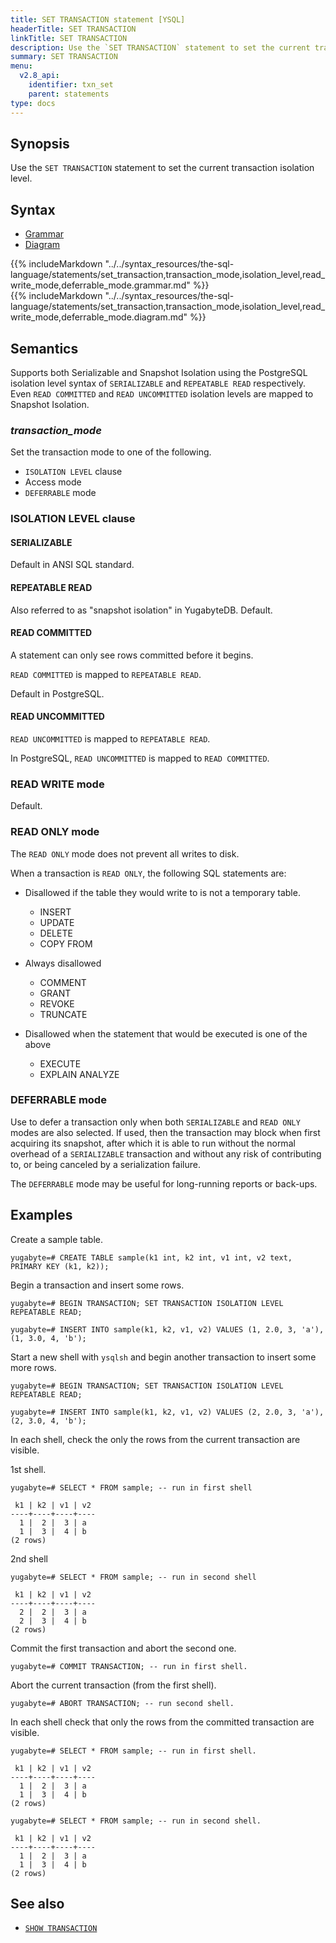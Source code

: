 ```yaml
---
title: SET TRANSACTION statement [YSQL]
headerTitle: SET TRANSACTION
linkTitle: SET TRANSACTION
description: Use the `SET TRANSACTION` statement to set the current transaction isolation level.
summary: SET TRANSACTION
menu:
  v2.8_api:
    identifier: txn_set
    parent: statements
type: docs
---
```


## Synopsis

Use the `SET TRANSACTION` statement to set the current transaction isolation level.

## Syntax

<ul class="nav nav-tabs nav-tabs-yb">
  <li >
    <a href="#grammar" class="nav-link active" id="grammar-tab" data-toggle="tab" role="tab" aria-controls="grammar" aria-selected="true">
      <i class="fa-solid fa-file-lines" aria-hidden="true"></i>
      Grammar
    </a>
  </li>
  <li>
    <a href="#diagram" class="nav-link" id="diagram-tab" data-toggle="tab" role="tab" aria-controls="diagram" aria-selected="false">
      <i class="fa-solid fa-diagram-project" aria-hidden="true"></i>
      Diagram
    </a>
  </li>
</ul>

<div class="tab-content">
  <div id="grammar" class="tab-pane fade show active" role="tabpanel" aria-labelledby="grammar-tab">
  {{% includeMarkdown "../../syntax_resources/the-sql-language/statements/set_transaction,transaction_mode,isolation_level,read_write_mode,deferrable_mode.grammar.md" %}}
  </div>
  <div id="diagram" class="tab-pane fade" role="tabpanel" aria-labelledby="diagram-tab">
  {{% includeMarkdown "../../syntax_resources/the-sql-language/statements/set_transaction,transaction_mode,isolation_level,read_write_mode,deferrable_mode.diagram.md" %}}
  </div>
</div>

## Semantics

Supports both Serializable and Snapshot Isolation using the PostgreSQL isolation level syntax of `SERIALIZABLE` and `REPEATABLE READ` respectively. Even `READ COMMITTED` and `READ UNCOMMITTED` isolation levels are mapped to Snapshot Isolation.

### *transaction_mode*

Set the transaction mode to one of the following.

- `ISOLATION LEVEL` clause
- Access mode
- `DEFERRABLE` mode

### ISOLATION LEVEL clause

#### SERIALIZABLE

Default in ANSI SQL standard.

#### REPEATABLE READ

Also referred to as "snapshot isolation" in YugabyteDB.
Default.

#### READ COMMITTED

A statement can only see rows committed before it begins.

`READ COMMITTED` is mapped to `REPEATABLE READ`.

Default in PostgreSQL.

#### READ UNCOMMITTED

`READ UNCOMMITTED` is mapped to `REPEATABLE READ`.

In PostgreSQL, `READ UNCOMMITTED` is mapped to `READ COMMITTED`.

### READ WRITE mode

Default.

### READ ONLY mode

The `READ ONLY` mode does not prevent all writes to disk.

When a transaction is `READ ONLY`, the following SQL statements are:

- Disallowed if the table they would write to is not a temporary table.
  - INSERT
  - UPDATE
  - DELETE
  - COPY FROM

- Always disallowed
  - COMMENT
  - GRANT
  - REVOKE
  - TRUNCATE

- Disallowed when the statement that would be executed is one of the above
  - EXECUTE
  - EXPLAIN ANALYZE

### DEFERRABLE mode

Use to defer a transaction only when both `SERIALIZABLE` and `READ ONLY` modes are also selected. If used, then the transaction may block when first acquiring its snapshot, after which it is able to run without the normal overhead of a `SERIALIZABLE` transaction and without any risk of contributing to, or being canceled by a serialization failure.

The `DEFERRABLE` mode may be useful for long-running reports or back-ups.

## Examples

Create a sample table.

```plpgsql
yugabyte=# CREATE TABLE sample(k1 int, k2 int, v1 int, v2 text, PRIMARY KEY (k1, k2));
```

Begin a transaction and insert some rows.

```plpgsql
yugabyte=# BEGIN TRANSACTION; SET TRANSACTION ISOLATION LEVEL REPEATABLE READ;
```

```plpgsql
yugabyte=# INSERT INTO sample(k1, k2, v1, v2) VALUES (1, 2.0, 3, 'a'), (1, 3.0, 4, 'b');
```

Start a new shell  with `ysqlsh` and begin another transaction to insert some more rows.

```plpgsql
yugabyte=# BEGIN TRANSACTION; SET TRANSACTION ISOLATION LEVEL REPEATABLE READ;
```

```plpgsql
yugabyte=# INSERT INTO sample(k1, k2, v1, v2) VALUES (2, 2.0, 3, 'a'), (2, 3.0, 4, 'b');
```

In each shell, check the only the rows from the current transaction are visible.

1st shell.

```plpgsql
yugabyte=# SELECT * FROM sample; -- run in first shell
```

```
 k1 | k2 | v1 | v2
----+----+----+----
  1 |  2 |  3 | a
  1 |  3 |  4 | b
(2 rows)
```

2nd shell

```plpgsql
yugabyte=# SELECT * FROM sample; -- run in second shell
```

```
 k1 | k2 | v1 | v2
----+----+----+----
  2 |  2 |  3 | a
  2 |  3 |  4 | b
(2 rows)
```

Commit the first transaction and abort the second one.

```plpgsql
yugabyte=# COMMIT TRANSACTION; -- run in first shell.
```

Abort the current transaction (from the first shell).

```plpgsql
yugabyte=# ABORT TRANSACTION; -- run second shell.
```

In each shell check that only the rows from the committed transaction are visible.

```plpgsql
yugabyte=# SELECT * FROM sample; -- run in first shell.
```

```
 k1 | k2 | v1 | v2
----+----+----+----
  1 |  2 |  3 | a
  1 |  3 |  4 | b
(2 rows)
```

```plpgsql
yugabyte=# SELECT * FROM sample; -- run in second shell.
```

```
 k1 | k2 | v1 | v2
----+----+----+----
  1 |  2 |  3 | a
  1 |  3 |  4 | b
(2 rows)
```

## See also

- [`SHOW TRANSACTION`](../txn_show)
